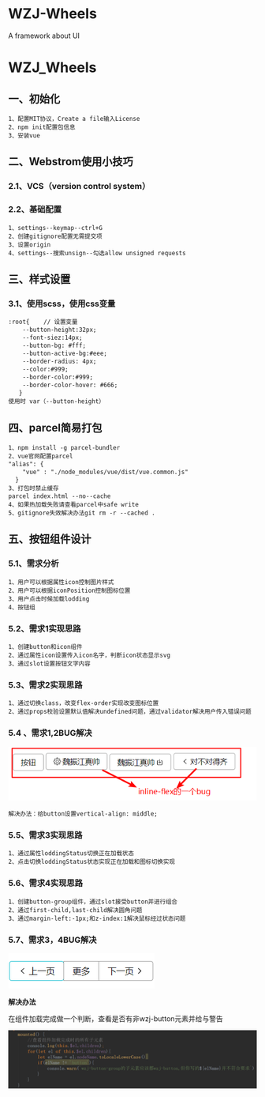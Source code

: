 # WZJ-Wheels
A framework about UI
# WZJ_Wheels

## 一、初始化

```
1、配置MIT协议，Create a file输入License
2、npm init配置包信息
3、安装vue
```

## 二、Webstrom使用小技巧

### 2.1、VCS（version control system）

### 2.2、基础配置

```
1、settings--keymap--ctrl+G
2、创建gitignore配置无需提交项
3、设置origin
4、settings--搜索unsign--勾选allow unsigned requests
```

## 三、样式设置

### 3.1、使用scss，使用css变量

```
:root{    // 设置变量
    --button-height:32px;
    --font-siez:14px;
    --button-bg: #fff;
    --button-active-bg:#eee;
    --border-radius: 4px;
    --color:#999;
    --border-color:#999;
    --border-color-hover: #666;
   }
使用时 var（--button-height）
```

## 四、parcel简易打包

```
1、npm install -g parcel-bundler
2、vue官网配置parcel
"alias": {
    "vue" : "./node_modules/vue/dist/vue.common.js"
  }
3、打包时禁止缓存
parcel index.html --no--cache
4、如果热加载失败请查看parcel中safe write
5、gitignore失效解决办法git rm -r --cached .
```

## 五、按钮组件设计

### 5.1、需求分析

```
1、用户可以根据属性icon控制图片样式
2、用户可以根据iconPosition控制图标位置
3、用户点击时候加载lodding
4、按钮组
```

### 5.2、需求1实现思路

```
1、创建button和icon组件
2、通过属性icon设置传入icon名字，判断icon状态显示svg
3、通过slot设置按钮文字内容
```

### 5.3、需求2实现思路

```
1、通过切换class，改变flex-order实现改变图标位置
2、通过props校验设置默认值解决undefined问题，通过validator解决用户传入错误问题
```

### 5.4 、需求1,2BUG解决

![](./readmeImg/inline-flexBUG.png)

```
解决办法：给button设置vertical-align: middle;
```

### 5.5、需求3实现思路

```
1、通过属性loddingStatus切换正在加载状态
2、点击切换loddingStatus状态实现正在加载和图标切换实现
```

### 5.6、需求4实现思路

```
1、创建button-group组件，通过slot接受button并进行组合
2、通过first-child,last-child解决圆角问题
3、通过margin-left:-1px;和z-index:1解决鼠标经过状态问题
```

### 5.7、需求3，4BUG解决

![](./readmeImg/wzj-button-groupBUG.png)

**解决办法**

在组件加载完成做一个判断，查看是否有非wzj-button元素并给与警告

![](./readmeImg/wzj-button-group解决办法.png)